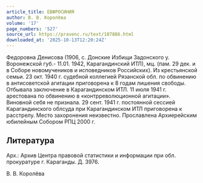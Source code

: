 ```yaml
---
article_title: ЕВФРОСИНИЯ
author: В. В. Королёва
volume: '17'
page_numbers: '527'
source_url: https://pravenc.ru/text/187886.html
downloaded_at: '2025-10-13T12:20:24Z'
---
```


Федоровна Денисова (1906, с. Донские Избищи Задонского у. Воронежской губ.- 11.01. 1942, Карагандинский ИТЛ), мц. (пам. 29 дек. и в Соборе новомучеников и исповедников Российских). Из крестьянской семьи. 23 окт. 1940 г. судебной коллегией Рязанской обл. по обвинению в антисоветской агитации приговорена к 8 годам лишения свободы. Отбывала заключение в Карагандинском ИТЛ. 11 июля 1941 г. арестована по обвинению в «контрреволюционной агитации». Виновной себя не признала. 29 сент. 1941 г. постоянной сессией Карагандинского облсуда при Карагандинском ИТЛ приговорена к расстрелу. Место захоронения неизвестно. Прославлена Архиерейским юбилейным Собором РПЦ 2000 г.

## Литература

Арх.: Архив Центра правовой статистики и информации при обл. прокуратуре г. Караганды. Д. 3976.

В. В. Королёва
